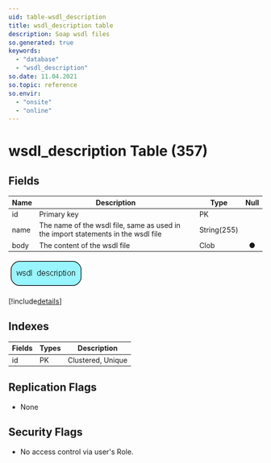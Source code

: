 ```yaml
---
uid: table-wsdl_description
title: wsdl_description table
description: Soap wsdl files
so.generated: true
keywords:
  - "database"
  - "wsdl_description"
so.date: 11.04.2021
so.topic: reference
so.envir:
  - "onsite"
  - "online"
---
```


# wsdl\_description Table (357)

## Fields

| Name | Description | Type | Null |
|------|-------------|------|:----:|
|id|Primary key|PK| |
|name|The name of the wsdl file, same as used in the import statements in the wsdl file|String(255)| |
|body|The content of the wsdl file|Clob|&#x25CF;|


![wsdl_description table relationship diagram](./media/wsdl_description.png)

[!include[details](./includes/wsdl-description.md)]

## Indexes

| Fields | Types | Description |
|--------|-------|-------------|
|id |PK |Clustered, Unique |

## Replication Flags

* None

## Security Flags

* No access control via user's Role.

